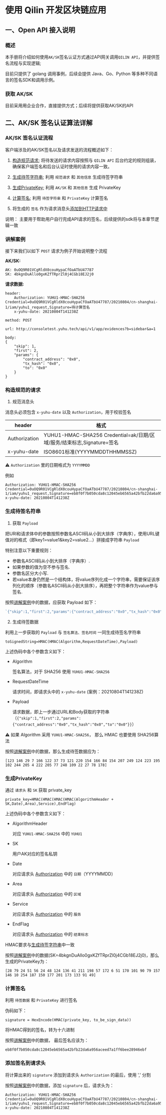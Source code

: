 # 使用 Qilin 开发区块链应用

## 一、Open API 接入说明

### 概述
本手册将介绍如何使用`AK/SK`签名认证方式通过API网关调用`QILIN API`，并提供签名流程与实现逻辑;

目前只提供了 golang 调用事例，后续会提供 Java、Go、Python 等多种不同语言的签名SDK和调用示例。

### 获取 AK/SK
目前采用用企业合作，直接提供方式；后续将提供获取AK/SK的API

## 二、AK/SK 签名认证算法详解

### AK/SK 签名认证流程

客户端涉及的AK/SK签名以及请求发送的流程概述如下：

1. [构造规范请求](#构造规范的请求);
将待发送的请求内容按照与 `QILIN API` 后台约定的规则组装，确保客户端签名和后台认证时使用的请求内容一致。

1. [生成待签字符串](#生成待签字符串);
利用 `规范请求` 和 `其他信息` 生成待签字符串

3. [生成PrivateKey](#生成privatekey);
利用 `AK/SK` 和 `其他信息` 生成 PrivateKey

4. [计算签名](#计算签名);
利用 `待签字符串` 和 `PrivateKey` 计算签名

5. 将生成的 `签名` 作为请求消息头[添加到HTTP请求中](#添加签名到请求头)

说明：
主要用于帮助用户自行完成API请求的签名，后续提供的sdk将与本章节逻辑一致

### 讲解案例
接下来我们以如下 `POST` 请求为例子开始说明整个流程

**AK/SK:**
```
AK: 0uOQ9R01VCgRldX0couHypaCfOaATbU47787
SK: 4bkgnDuAllo0gxKZfTRprZl0j4CGb18EJ2j0
```

**请求数据:**
```
header:
    Authorization: YUHU1-HMAC-SHA256 Credential=0uOQ9R01VCgRldX0couHypaCfOaATbU47787/20210804/cn-shanghai-1/iam/yuhu1_request,Signature=待计算签名
    x-yuhu-date: 20210804T141238Z

method: POST

url: http://consoletest.yuhu.tech/api/v1/app/evidences?b=sidebar&a=1

body:
{
    "skip": 1,
    "first": 2,
    "params": {
        "contract_address": "0x0",
        "tx_hash": "0x0",
        "to": "0x0"
    }
}
```

### 构造规范的请求

1. 规范消息头

消息头必须包含 `x-yuhu-date` 以及 `Authorization`，用于校验签名

| header        | 格式                                                                  |
| ------------- | --------------------------------------------------------------------- |
| Authorization | YUHU1-HMAC-SHA256 Credential=ak/⽇期/区域/服务/结束标志,Signature=签名 |
| x-yuhu-date   | ISO8601标准(YYYYMMDDTHHMMSSZ)                                         |

⚠️ `Authorization` 里的⽇期格式为 `YYYYMMDD`

例如
```
Authorization: YUHU1-HMAC-SHA256 Credential=0uOQ9R01VCgRldX0couHypaCfOaATbU47787/20210804/cn-shanghai-1/iam/yuhu1_request,Signature=eb8f0f7b050cda8c12045eb6565a42bfb22da6a956aceed7a1ff6bee28946ebf
x-yuhu-date: 20210804T141238Z
```

### 生成待签名符串
1. 获取 `Payload`

把URl和请求体中的参数按照参数名ASCII码从小到大排序（字典序），使用URL键值对的格式（即key1=value1&key2=value2...）拼接成字符串   `Payload`

特别注意以下重要规则：
- 参数名ASCII码从小到大排序（字典序）.
- 如果参数的值为空不参与签名.
- 参数名区分大小写.
- 若value本身仍然是一个结构体，将value序列化成一个字符串，需要保证该序列化的顺序（参数名ASCII码从小到大排序），再把整个字符串作为value参与签名.

按照[讲解案例](#讲解案例)中的数据，应获取 Payload 如下：
```go
`{"skip":1,"first":2,"params":{"contract_address":"0x0","tx_hash":"0x0","to":"0x0"}}`
```

2. 生成待签数据

利用上一步获取的 `Payload` 与 `签名算法、签名时间` 一同生成待签名字符串
```
toSignedString=HMAC(HMAC(Algorithm,RequestDateTime),Payload)
```
上述伪码中各个参数含义如下：
- Algorithm

  签名算法，对于 SHA256 使用 `YUHU1-HMAC-SHA256`
- RequestDateTime

  请求时间，即请求头中的 `x-yuhu-date` (案例：20210804T141238Z)
- Payload

  请求数据，即上一步通过URL和Body获取的字符串（`{"skip":1,"first":2,"params":{"contract_address":"0x0","tx_hash":"0x0","to":"0x0"}}`）

⚠️ 如果 Algorithm 采用 `YUHU1-HMAC-SHA256`， 那么 HMAC 也要使用 SHA256算法

按照[讲解案例](#讲解案例)中的数据，那么生成待签数据应为：
```
[123 146 29 7 166 122 37 73 121 220 154 166 84 154 207 249 124 223 195 102 244 205 4 222 205 77 248 109 22 27 78 178]
```

### 生成PrivateKey
通过 `请求头` 和 `SK` 获取 private_key
```
private_key=HMAC(HMAC(HMAC(HMAC(AlgorithmHeader + SK,Date),Area),Service),EndFlag)
```
上述伪码中各个参数含义如下：
- AlgorithmHeader

  对应 `YUHU1-HMAC-SHA256` 中的 `YUHU1`
- SK

  用户AK对应的签名私钥
- Date

  对应请求头 [Authorization](#构造规范的请求) 中的 `日期`（YYYYMMDD）
- Area

  对应请求头 [Authorization](#构造规范的请求) 中的 `区域`
- Service

  对应请求头 [Authorization](#构造规范的请求) 中的 `服务`
- EndFlag

  对应请求头 [Authorization](#构造规范的请求) 中的 `结束标志`

HMAC要求与[生成待签字符串](#生成待签字符串)中一致

按照[讲解案例](#讲解案例)中的数据(SK=4bkgnDuAllo0gxKZfTRprZl0j4CGb18EJ2j0)，那么生成的PrivateKey为：
```
[28 79 24 51 56 24 48 124 136 41 211 198 57 172 6 51 170 101 90 79 157 146 10 254 187 150 177 201 173 133 91 49]
```

### 计算签名

利用 `待签数据` 和 `PrivateKey` 进行签名

伪码如下：
```
signature = HexEncode(HMAC(private_key, to_be_sign_data))
```
将HMAC得到的签名，转为十六进制

按照[讲解案例](#讲解案例)中的数据， 最后签名应该为：
```
eb8f0f7b050cda8c12045eb6565a42bfb22da6a956aceed7a1ff6bee28946ebf
```

### 添加签名到请求头
将计算出来的 `signature` 添加到请求头 `Authorization` 的最后，使用 ',' 分割

按照[讲解案例](#讲解案例)中的数据，添加 `signature` 后，请求头为：

```
Authorization: YUHU1-HMAC-SHA256 Credential=0uOQ9R01VCgRldX0couHypaCfOaATbU47787/20210804/cn-shanghai-1/iam/yuhu1_request,Signature=eb8f0f7b050cda8c12045eb6565a42bfb22da6a956aceed7a1ff6bee28946ebf
x-yuhu-date: 20210804T141238Z
```